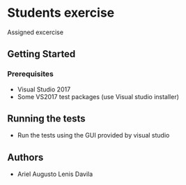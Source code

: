 # Students exercise

Assigned excercise

## Getting Started
### Prerequisites

* Visual Studio 2017
* Some VS2017 test packages (use Visual studio installer)

## Running the tests

* Run the tests using the GUI provided by visual studio

## Authors

* Ariel Augusto Lenis Davila
